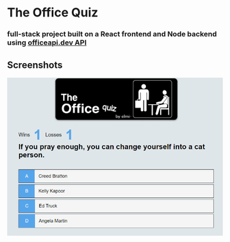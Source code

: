 # The Office Quiz
### full-stack project built on a React frontend and Node backend using [officeapi.dev API](https://www.officeapi.dev/)

## Screenshots
!["screenshot of home"](https://github.com/elmi-/office-quiz/blob/main/docs/home.PNG)